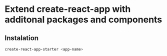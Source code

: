 # Extend create-react-app with additonal packages and components

## Instalation

```sh
create-react-app-starter <app-name>
```
